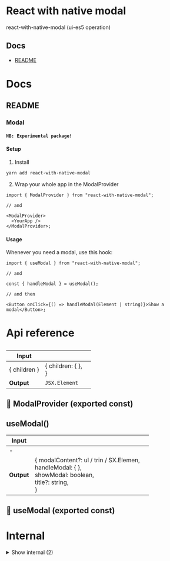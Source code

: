 # React with native modal

react-with-native-modal (ui-es5 operation)



## Docs

- [README](#readme)



# Docs

## README

### Modal

#### `NB: Experimental package!`

#### Setup

1. Install

```bash
yarn add react-with-native-modal
```

2. Wrap your whole app in the ModalProvider

```tsx
import { ModalProvider } from "react-with-native-modal";

// and

<ModalProvider>
  <YourApp />
</ModalProvider>;
```


#### Usage

Whenever you need a modal, use this hook:

```tsx
import { useModal } from "react-with-native-modal";

// and

const { handleModal } = useModal();

// and then

<Button onClick={() => handleModal(Element | string)}>Show a modal</Button>;
```


# Api reference

## <ModalProvider />

| Input      |    |    |
| ---------- | -- | -- |
| { children } | { children: {  }, <br /> } |  |
| **Output** | `JSX.Element`   |    |



## 📄 ModalProvider (exported const)

## useModal()

| Input      |    |    |
| ---------- | -- | -- |
| - | | |
| **Output** | { modalContent?: ul / trin / SX.Elemen, <br />handleModal: {  }, <br />showModal: boolean, <br />title?: string, <br /> }   |    |



## 📄 useModal (exported const)

# Internal

<details><summary>Show internal (2)</summary>
  
  # <Modal />




| Input      |    |    |
| ---------- | -- | -- |
| - | | |
| **Output** | `JSX.Element`   |    |



## 📄 ModalContext (exported const)

  </details>

